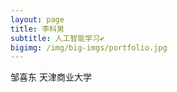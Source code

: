 ```yaml
---
layout: page
title: 李科男
subtitle: 人工智能学习✔
bigimg: /img/big-imgs/portfolio.jpg
---
```


邹喜东 天津商业大学


